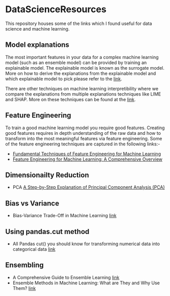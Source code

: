 # DataScienceResources
This repository houses some of the links which I found useful for data science and machine learning.

## Model explanations
The most important features in your data for a complex machine learning model (such as an ensemble model) can be provided by training an explainable model. The explainable model is known as the surrogate model. More on how to derive the explanations from the explainable model and which explainable model to pick please refer to the [link](https://christophm.github.io/interpretable-ml-book/global.html). 

There are other techniques on machine learning interpretibility where we compare the explanations from multiple explanations techniques like LIME and SHAP. More on these techniques can be found at the [link](https://www.oreilly.com/content/testing-machine-learning-interpretability-techniques/).

## Feature Engineering
To train a good machine learning model you require good features. Creating good features requires in depth understanding of the raw data and how to transform into the most meaningful features via feature engineering. Some of the feature engineering techniques are captured in the following links:-
- [Fundamental Techniques of Feature Engineering for Machine Learning](https://towardsdatascience.com/feature-engineering-for-machine-learning-3a5e293a5114)
- [Feature Engineering for Machine Learning: A Comprehensive Overview](https://www.trainindatablog.com/feature-engineering-for-machine-learning-comprehensive-overview/)

## Dimensionailty Reduction
- PCA [A Step-by-Step Explanation of Principal Component Analysis (PCA)](https://builtin.com/data-science/step-step-explanation-principal-component-analysis)

## Bias vs Variance
- Bias-Variance Trade-Off in Machine Learning [link](https://machinelearningmastery.com/gentle-introduction-to-the-bias-variance-trade-off-in-machine-learning/)

## Using pandas.cut method
- All Pandas cut() you should know for transforming numerical data into categorical data [link](https://towardsdatascience.com/all-pandas-cut-you-should-know-for-transforming-numerical-data-into-categorical-data-1370cf7f4c4f)

## Ensembling
- A Comprehensive Guide to Ensemble Learning [link](https://www.analyticsvidhya.com/blog/2018/06/comprehensive-guide-for-ensemble-models/)
- Ensemble Methods in Machine Learning: What are They and Why Use Them? [link](https://towardsdatascience.com/ensemble-methods-in-machine-learning-what-are-they-and-why-use-them-68ec3f9fef5f)
